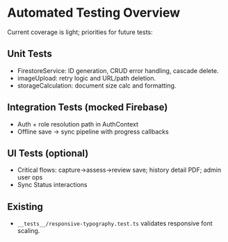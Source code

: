 # Automated Testing Overview

Current coverage is light; priorities for future tests:

## Unit Tests
- FirestoreService: ID generation, CRUD error handling, cascade delete.
- imageUpload: retry logic and URL/path deletion.
- storageCalculation: document size calc and formatting.

## Integration Tests (mocked Firebase)
- Auth + role resolution path in AuthContext
- Offline save → sync pipeline with progress callbacks

## UI Tests (optional)
- Critical flows: capture→assess→review save; history detail PDF; admin user ops
- Sync Status interactions

## Existing
- `__tests__/responsive-typography.test.ts` validates responsive font scaling.
